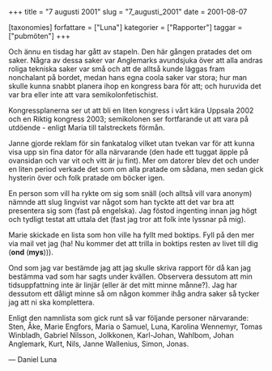 +++
title = "7 augusti 2001"
slug = "7_augusti_2001"
date = 2001-08-07

[taxonomies]
forfattare = ["Luna"]
kategorier = ["Rapporter"]
taggar = ["pubmöten"]
+++

Och ännu en tisdag har gått av stapeln. Den här gången pratades det om saker. Några av dessa saker var Anglemarks avundsjuka över att alla andras roliga tekniska saker var små och att de alltså kunde läggas fram nonchalant på bordet, medan hans egna coola saker var stora; hur man skulle kunna snabbt planera ihop en kongress bara för att; och huruvida det var bra eller inte att vara semikolonfetischist.

<!-- more -->

Kongressplanerna ser ut att bli en liten kongress i vårt kära Uppsala 2002 och en Riktig kongress 2003; semikolonen ser fortfarande ut att vara på utdöende - enligt Maria till talstreckets förmån.

Janne gjorde reklam för sin fankatalog vilket utan tvekan var för att kunna visa upp sin fina dator för alla närvarande (den hade ett tuggat äpple på ovansidan och var vit och vitt är ju fint). Mer om datorer blev det och under en liten period verkade det som om alla pratade om sådana, men sedan gick hysterin över och folk pratade om böcker igen.

En person som vill ha rykte om sig som snäll (och alltså vill vara anonym) nämnde att slug lingvist var något som han tyckte att det var bra att presentera sig som (fast på engelska). Jag föstod ingenting innan jag högt och tydligt testat att uttala det (fast jag tror att folk inte lyssnar på mig).

Marie skickade en lista som hon ville ha fyllt med boktips. Fyll på den mer via mail vet jag (ha! Nu kommer det att trilla in boktips resten av livet till dig (<strong>ond</strong> (<strong>mys</strong>))).

Ond som jag var bestämde jag att jag skulle skriva rapport för då kan jag bestämma vad som har sagts under kvällen. Observera dessutom att min tidsuppfattning inte är linjär (eller är det mitt minne månne?). Jag har dessutom ett dåligt minne så om någon kommer ihåg andra saker så tycker jag att ni ska komplettera.

Enligt den namnlista som gick runt så var följande personer närvarande: Sten, Åke, Marie Engfors, Maria o Samuel, Luna, Karolina Wennemyr, Tomas Winbladh, Gabriel Nilsson, Jolkkonen, Karl-Johan, Wahlbom, Johan Anglemark, Kurt, Nils, Janne Wallenius, Simon, Jonas.

— Daniel Luna

